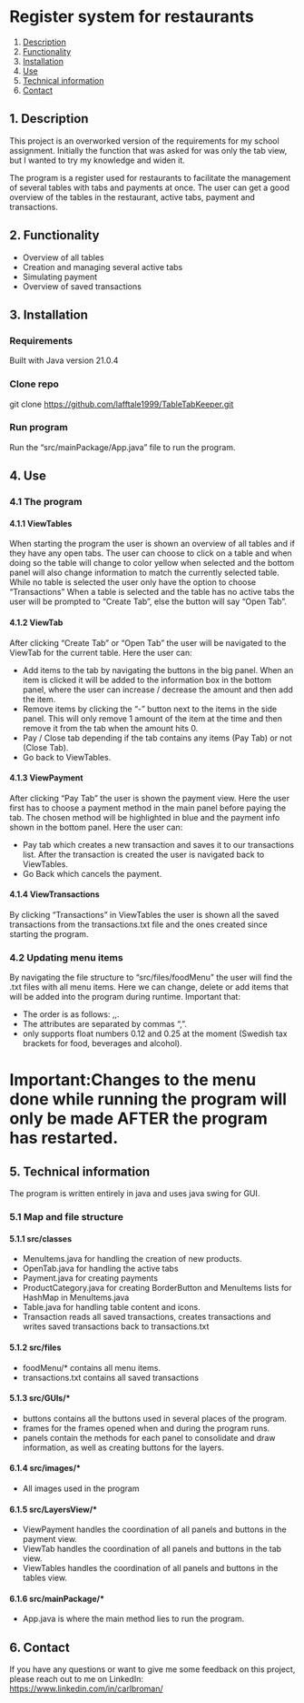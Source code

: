 # Register system for restaurants
1. [Description](#1-description)
2. [Functionality](#2-functionality)
3. [Installation](#3-installation)
4. [Use](#4-use)
5. [Technical information](#5-technical_information)
6. [Contact](#6-contact)

## 1. Description
This project is an overworked version of the requirements for my school assignment. Initially the function that was asked for was only the tab view, but I wanted to try my knowledge and widen it.

The program is a register used for restaurants to facilitate the management of several tables with tabs and payments at once. The user can get a good overview of the tables in the restaurant, active tabs, payment and transactions.

## 2. Functionality
* Overview of all tables
* Creation and managing several active tabs
* Simulating payment
* Overview of saved transactions

## 3. Installation
### Requirements
Built with Java version 21.0.4

### Clone repo
git clone https://github.com/lafftale1999/TableTabKeeper.git

### Run program
Run the “src/mainPackage/App.java” file to run the program.

## 4. Use
### 4.1 The program
#### 4.1.1 ViewTables
When starting the program the user is shown an overview of all tables and if they have any open tabs. The user can choose to click on a table and when doing so the table will change to color yellow when selected and the bottom panel will also change information to match the currently selected table.
While no table is selected the user only have the option to choose “Transactions”
When a table is selected and the table has no active tabs the user will be prompted to “Create Tab”, else the button will say “Open Tab”.

#### 4.1.2 ViewTab
After clicking “Create Tab” or “Open Tab” the user will be navigated to the ViewTab for the current table. Here the user can:
* Add items to the tab by navigating the buttons in the big panel. When an item is clicked it will be added to the information box in the bottom panel, where the user can increase / decrease the amount and then add the item.
* Remove items by clicking the “-” button next to the items in the side panel. This will only remove 1 amount of the item at the time and then remove it from the tab when the amount hits 0.
* Pay / Close tab depending if the tab contains any items (Pay Tab) or not (Close Tab).
* Go back to ViewTables.

#### 4.1.3 ViewPayment
After clicking “Pay Tab” the user is shown the payment view. Here the user first has to choose a payment method in the main panel before paying the tab. The chosen method will be highlighted in blue and the payment info shown in the bottom panel. Here the user can:
* Pay tab which creates a new transaction and saves it to our transactions list. After the transaction is created the user is navigated back to ViewTables.
* Go Back which cancels the payment.

#### 4.1.4 ViewTransactions
By clicking “Transactions” in ViewTables the user is shown all the saved transactions from the transactions.txt file and the ones created since starting the program.

### 4.2 Updating menu items
By navigating the file structure to “src/files/foodMenu” the user will find the .txt files with all menu items. Here we can change, delete or add items that will be added into the program during runtime. Important that:
* The order is as follows: <MenuItem>,<Price>,<TaxGroup>.
* The attributes are separated by commas “,”.
* <TaxGroup> only supports float numbers 0.12 and 0.25 at the moment (Swedish tax brackets for food, beverages and alcohol).

# Important:Changes to the menu done while running the program will only be made AFTER the program has restarted.

## 5. Technical information
The program is written entirely in java and uses java swing for GUI.

### 5.1 Map and file structure
#### 5.1.1 src/classes
* MenuItems.java for handling the creation of new products.
* OpenTab.java for handling the active tabs
* Payment.java for creating payments
* ProductCategory.java for creating BorderButton and MenuItems lists for HashMap in MenuItems.java
* Table.java for handling table content and icons.
* Transaction reads all saved transactions, creates transactions and writes saved transactions back to transactions.txt

#### 5.1.2 src/files
* foodMenu/* contains all menu items.
* transactions.txt contains all saved transactions

#### 5.1.3 src/GUIs/*
* buttons contains all the buttons used in several places of the program.
* frames for the frames opened when and during the program runs.
* panels contain the methods for each panel to consolidate and draw information, as well as creating buttons for the layers.

#### 6.1.4 src/images/*
* All images used in the program

#### 6.1.5 src/LayersView/*
* ViewPayment handles the coordination of all panels and buttons in the payment view.
* ViewTab handles the coordination of all panels and buttons in the tab view.
* ViewTables handles the coordination of all panels and buttons in the tables view.

#### 6.1.6 src/mainPackage/*
* App.java is where the main method lies to run the program.

## 6. Contact
If you have any questions or want to give me some feedback on this project, please reach out to me on LinkedIn: https://www.linkedin.com/in/carlbroman/
